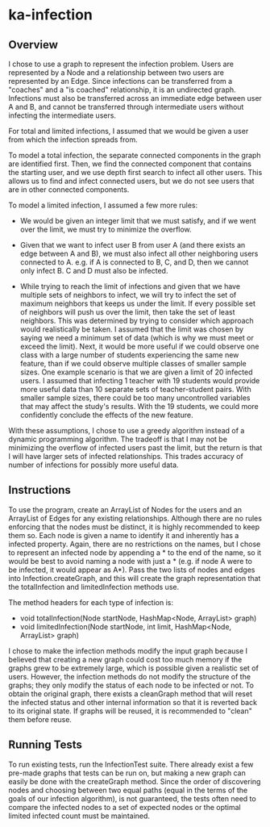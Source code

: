 # ka-infection

## Overview

I chose to use a graph to represent the infection problem. Users are represented by a Node and a relationship between two users are represented by an Edge. Since infections can be transferred from a "coaches" and a "is coached" relationship, it is an undirected graph. Infections must also be transferred across an immediate edge between user A and B, and cannot be transferred through intermediate users without infecting the intermediate users.

For total and limited infections, I assumed that we would be given a user from which the infection spreads from.

To model a total infection, the separate connected components in the graph are identified first. Then, we find the connected component that contains the starting user, and we use depth first search to infect all other users. This allows us to find and infect connected users, but we do not see users that are in other connected components.

To model a limited infection, I assumed a few more rules:
- We would be given an integer limit that we must satisfy, and if we went over the limit, we must try to minimize the overflow.
- Given that we want to infect user B from user A (and there exists an edge between A and B), we must also infect all other neighboring users connected to A. e.g. if A is connected to B, C, and D, then we cannot only infect B. C and D must also be infected.

- While trying to reach the limit of infections and given that we have multiple sets of neighbors to infect, we will try to infect the set of maximum neighbors that keeps us under the limit. If every possible set of neighbors will push us over the limit, then take the set of least neighbors. This was determined by trying to consider which approach would realistically be taken. I assumed that the limit was chosen by saying we need a minimum set of data (which is why we must meet or exceed the limit). Next, it would be more useful if we could observe one class with a large number of students experiencing the same new feature, than if we could observe multiple classes of smaller sample sizes. One example scenario is that we are given a limit of 20 infected users. I assumed that infecting 1 teacher with 19 students would provide more useful data than 10 separate sets of teacher-student pairs. With smaller sample sizes, there could be too many uncontrolled variables that may affect the study's results. With the 19 students, we could more confidently conclude the effects of the new feature.

With these assumptions, I chose to use a greedy algorithm instead of a dynamic programming algorithm. The tradeoff is that I may not be minimizing the overflow of infected users past the limit, but the return is that I will have larger sets of infected relationships. This trades accuracy of number of infections for possibly more useful data.

## Instructions

To use the program, create an ArrayList of Nodes for the users and an ArrayList of Edges for any existing relationships. Although there are no rules enforcing that the nodes must be distinct, it is highly recommended to keep them so. Each node is given a name to identify it and inherently has a infected property. Again, there are no restrictions on the names, but I chose to represent an infected node by appending a * to the end of the name, so it would be best to avoid naming a node with just a * (e.g. if node A were to be infected, it would appear as A*).
Pass the two lists of nodes and edges into Infection.createGraph, and this will create the graph representation that the totalInfection and limitedInfection methods use.

The method headers for each type of infection is:
- void totalInfection(Node startNode, HashMap<Node, ArrayList<Node>> graph)
- void limitedInfection(Node startNode, int limit, HashMap<Node, ArrayList<Node>> graph)

I chose to make the infection methods modify the input graph because I believed that creating a new graph could cost too much memory if the graphs grew to be extremely large, which is possible given a realistic set of users. However, the infection methods do not modify the structure of the graphs; they only modify the status of each node to be infected or not. To obtain the original graph, there exists a cleanGraph method that will reset the infected status and other internal information so that it is reverted back to its original state. If graphs will be reused, it is recommended to "clean" them before reuse.

## Running Tests
To run existing tests, run the InfectionTest suite. There already exist a few pre-made graphs that tests can be run on, but making a new graph can easily be done with the createGraph method. Since the order of discovering nodes and choosing between two equal paths (equal in the terms of the goals of our infection algorithm), is not guaranteed, the tests often need to compare the infected nodes to a set of expected nodes or the optimal limited infected count must be maintained. 

